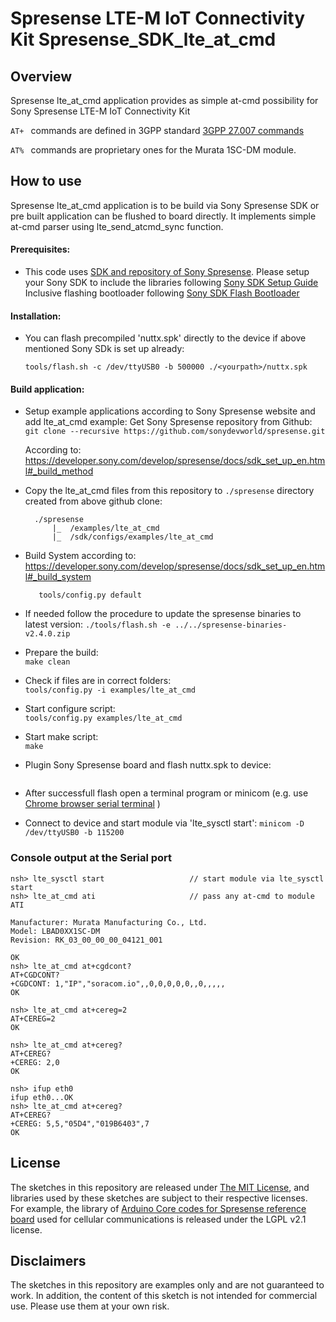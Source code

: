 # Spresense LTE-M IoT Connectivity Kit Spresense_SDK_lte_at_cmd

## Overview
Spresense lte_at_cmd application provides as simple at-cmd possibility for Sony Spresense LTE-M IoT Connectivity Kit

```AT+ ``` commands are defined in 3GPP standard [3GPP 27.007 commands](https://www.etsi.org/deliver/etsi_ts/127000_127099/127007/13.03.00_60/ts_127007v130300p.pdf)

```AT% ``` commands are proprietary ones for the Murata 1SC-DM module.

## How to use
Spresense lte_at_cmd application is to be build via Sony Spresense SDK or pre built application can be flushed to board directly.
It implements simple at-cmd parser using lte_send_atcmd_sync function.

#### Prerequisites:
- This code uses [SDK and repository of Sony Spresense](https://github.com/sonydevworld/spresense.gi). 
Please setup your Sony SDK to include the libraries following [Sony SDK Setup Guide](https://developer.sony.com/develop/spresense/docs/sdk_set_up_en.html) 
Inclusive flashing bootloader following [Sony SDK Flash Bootloader](https://developer.sony.com/develop/spresense/docs/sdk_set_up_en.html#_flashing_bootloader)

#### Installation: 
- You can flash precompiled 'nuttx.spk' directly to the device if above mentioned Sony SDk is set up already:

  ```tools/flash.sh -c /dev/ttyUSB0 -b 500000 ./<yourpath>/nuttx.spk```

#### Build application: 
- Setup example applications according to Sony Spresense website and add lte_at_cmd example:
  Get Sony Spresense repository from Github: 
  ```git clone --recursive https://github.com/sonydevworld/spresense.git```
     
     According to: https://developer.sony.com/develop/spresense/docs/sdk_set_up_en.html#_build_method

- Copy the lte_at_cmd files from this repository to ```./spresense``` directory created from above github clone:
  
  ```
    ./spresense
        |_  /examples/lte_at_cmd
        |_  /sdk/configs/examples/lte_at_cmd
  ```

- Build System according to:
     https://developer.sony.com/develop/spresense/docs/sdk_set_up_en.html#_build_system
  ```cd sdk
     tools/config.py default
     ```
- If needed follow the procedure to update the spresense binaries to latest version:
  ```./tools/flash.sh -e ../../spresense-binaries-v2.4.0.zip``` 
 
- Prepare the build:	
  ```make clean```
- Check if files are in correct folders:	
  ```tools/config.py -i examples/lte_at_cmd```

- Start configure script:	
  ```tools/config.py examples/lte_at_cmd```

- Start make script:  
  ```make```

- Plugin Sony Spresense board and flash nuttx.spk to device:

  ```tools/flash.sh -c /dev/ttyUSB0 nuttx.spk
  ```
 
- After successfull flash open a terminal program or minicom
   (e.g. use [Chrome browser serial terminal](https://googlechromelabs.github.io/serial-terminal) )
 
- Connect to device and start module via 'lte_sysctl start':
  ```minicom -D /dev/ttyUSB0 -b 115200```

### Console output at the Serial port
```text
nsh> lte_sysctl start                   // start module via lte_sysctl start
nsh> lte_at_cmd ati                     // pass any at-cmd to module
ATI

Manufacturer: Murata Manufacturing Co., Ltd.
Model: LBAD0XX1SC-DM
Revision: RK_03_00_00_00_04121_001

OK
nsh> lte_at_cmd at+cgdcont?
AT+CGDCONT?
+CGDCONT: 1,"IP","soracom.io",,0,0,0,0,0,,0,,,,,
OK

nsh> lte_at_cmd at+cereg=2
AT+CEREG=2
OK

nsh> lte_at_cmd at+cereg?
AT+CEREG?
+CEREG: 2,0
OK

nsh> ifup eth0
ifup eth0...OK
nsh> lte_at_cmd at+cereg?
AT+CEREG?
+CEREG: 5,5,"05D4","019B6403",7
OK
```

## License

The sketches in this repository are released under [The MIT License](./LICENSE), and libraries used by these sketches are subject to their respective licenses.    
For example, the library of [Arduino Core codes for Spresense reference board](https://github.com/sonydevworld/spresense-arduino-compatible/tree/master/Arduino15/packages/SPRESENSE/hardware/spresense/1.0.0) used for cellular communications is released under the LGPL v2.1 license.

## Disclaimers

The sketches in this repository are examples only and are not guaranteed to work. In addition, the content of this sketch is not intended for commercial use.
Please use them at your own risk.
